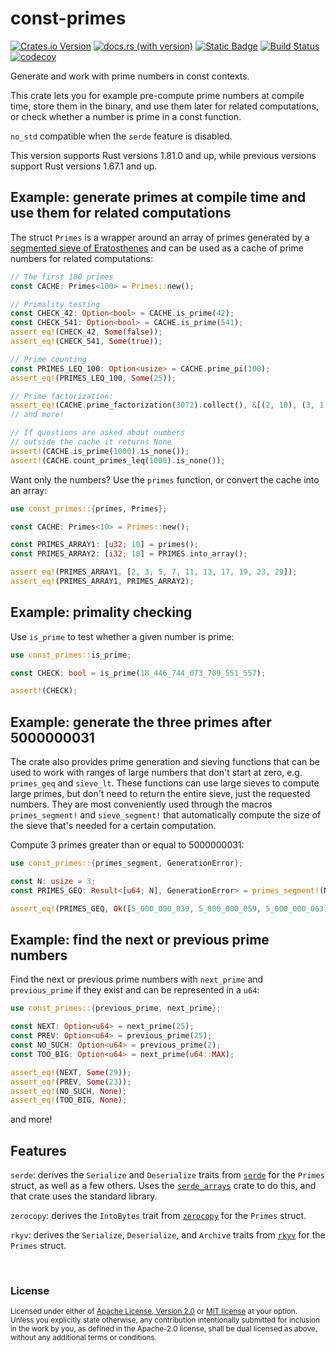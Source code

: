 # const-primes

[![Crates.io Version](https://img.shields.io/crates/v/const_primes?logo=rust)](https://crates.io/crates/const-primes)
[![docs.rs (with version)](https://img.shields.io/docsrs/const-primes/latest?logo=docs.rs&label=docs.rs)](https://docs.rs/const-primes/latest/const_primes/)
[![Static Badge](https://img.shields.io/badge/github-JSorngard%2Fconst--primes-8da0cb?logo=github)](https://github.com/JSorngard/const-primes)
[![Build Status](https://github.com/JSorngard/const-primes/actions/workflows/rust.yml/badge.svg)](https://github.com/JSorngard/const-primes/actions/workflows/rust.yml)
[![codecov](https://codecov.io/gh/JSorngard/const-primes/graph/badge.svg?token=KXBSRZ71Q0)](https://codecov.io/gh/JSorngard/const-primes)

Generate and work with prime numbers in const contexts.

This crate lets you for example pre-compute prime numbers at compile time, store
them in the binary, and use them later for related computations,
or check whether a number is prime in a const function.

`no_std` compatible when the `serde` feature is disabled.

This version supports Rust versions 1.81.0 and up, while previous versions
support Rust versions 1.67.1 and up.

## Example: generate primes at compile time and use them for related computations

The struct `Primes` is a wrapper around an array of primes generated by a
[segmented sieve of Eratosthenes](https://en.wikipedia.org/wiki/Sieve_of_Eratosthenes#Segmented_sieve)
and can be used as a cache of prime numbers for related computations:

```rust
// The first 100 primes
const CACHE: Primes<100> = Primes::new();

// Primality testing
const CHECK_42: Option<bool> = CACHE.is_prime(42);
const CHECK_541: Option<bool> = CACHE.is_prime(541);
assert_eq!(CHECK_42, Some(false));
assert_eq!(CHECK_541, Some(true));

// Prime counting
const PRIMES_LEQ_100: Option<usize> = CACHE.prime_pi(100);
assert_eq!(PRIMES_LEQ_100, Some(25));

// Prime factorization:
assert_eq!(CACHE.prime_factorization(3072).collect(), &[(2, 10), (3, 1)])
// and more!

// If questions are asked about numbers
// outside the cache it returns None
assert!(CACHE.is_prime(1000).is_none());
assert!(CACHE.count_primes_leq(1000).is_none());
```

Want only the numbers? Use the `primes` function, or convert the cache into an array:

```rust
use const_primes::{primes, Primes};

const CACHE: Primes<10> = Primes::new();

const PRIMES_ARRAY1: [u32; 10] = primes();
const PRIMES_ARRAY2: [i32; 10] = PRIMES.into_array();

assert_eq!(PRIMES_ARRAY1, [2, 3, 5, 7, 11, 13, 17, 19, 23, 29]);
assert_eq!(PRIMES_ARRAY1, PRIMES_ARRAY2);
```

## Example: primality checking

Use `is_prime` to test whether a given number is prime:

```rust
use const_primes::is_prime;

const CHECK: bool = is_prime(18_446_744_073_709_551_557);

assert!(CHECK);
```

## Example: generate the three primes after 5000000031

The crate also provides prime generation and sieving functions that can be used
to work with ranges of large numbers that don't start at zero, e.g.
`primes_geq` and `sieve_lt`. These functions can use large sieves to compute
large primes, but don't need to return the entire sieve, just the requested numbers.
They are most conveniently used through the macros `primes_segment!` and
`sieve_segment!` that automatically compute the size of the sieve that's needed
for a certain computation.

Compute 3 primes greater than or equal to 5000000031:

```rust
use const_primes::{primes_segment, GenerationError};

const N: usize = 3;
const PRIMES_GEQ: Result<[u64; N], GenerationError> = primes_segment!(N; >= 5_000_000_031);

assert_eq!(PRIMES_GEQ, Ok([5_000_000_039, 5_000_000_059, 5_000_000_063]));
```

## Example: find the next or previous prime numbers

Find the next or previous prime numbers with `next_prime` and `previous_prime`
if they exist and can be represented in a `u64`:

```rust
use const_primes::{previous_prime, next_prime};

const NEXT: Option<u64> = next_prime(25);
const PREV: Option<u64> = previous_prime(25);
const NO_SUCH: Option<u64> = previous_prime(2);
const TOO_BIG: Option<u64> = next_prime(u64::MAX);

assert_eq!(NEXT, Some(29));
assert_eq!(PREV, Some(23));
assert_eq!(NO_SUCH, None);
assert_eq!(TOO_BIG, None);
```

and more!

## Features

`serde`: derives the `Serialize` and `Deserialize` traits from [`serde`](https://crates.io/crates/serde)
for the `Primes` struct, as well as a few others.
Uses the [`serde_arrays`](https://crates.io/crates/serde_arrays)
crate to do this, and that crate uses the standard library.

`zerocopy`: derives the `IntoBytes` trait from [`zerocopy`](https://crates.io/crates/zerocopy)
for the `Primes` struct.

`rkyv`: derives the `Serialize`, `Deserialize`, and `Archive` traits from
[`rkyv`](https://crates.io/crates/rkyv) for the `Primes` struct.

<br>

### License

<sup>
Licensed under either of <a href="LICENSE-APACHE">Apache License, Version
2.0</a> or <a href="LICENSE-MIT">MIT license</a> at your option.
</sup>

<br>

<sub>
Unless you explicitly state otherwise, any contribution intentionally submitted
for inclusion in the work by you, as defined in the Apache-2.0 license, shall be
dual licensed as above, without any additional terms or conditions.
</sub>
